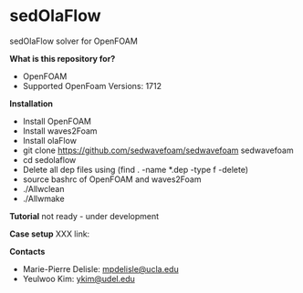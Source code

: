 # sedOlaFlow
sedOlaFlow solver for OpenFOAM

**What is this repository for?**
* OpenFOAM
* Supported OpenFoam Versions: 1712

**Installation**

* Install OpenFOAM
* Install waves2Foam
* Install olaFlow
* git clone https://github.com/sedwavefoam/sedwavefoam sedwavefoam
* cd sedolaflow
* Delete all dep files using (find . -name *.dep -type f -delete)
* source bashrc of OpenFOAM and waves2Foam
* ./Allwclean
* ./Allwmake

**Tutorial**
not ready - under development

**Case setup**
XXX
link:

**Contacts**
* Marie-Pierre Delisle: mpdelisle@ucla.edu
* Yeulwoo Kim: ykim@udel.edu
